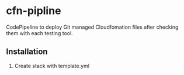 # cfn-pipline

CodePipeline to deploy Git managed Cloudfomation files after checking them with each testing tool.

## Installation

1. Create stack with template.yml



